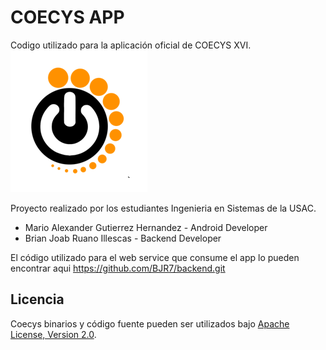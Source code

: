 COECYS APP
==========
Codigo utilizado para la aplicación oficial de COECYS XVI.<br/>
<img src="icon_coecys.png" width="219" height="227"/>

Proyecto realizado por los estudiantes Ingenieria en Sistemas de la USAC.

 * Mario Alexander Gutierrez Hernandez - Android Developer
 * Brian Joab Ruano Illescas - Backend Developer

El código utilizado para el web service que consume el app lo pueden encontrar aqui https://github.com/BJR7/backend.git

Licencia
--------
Coecys binarios y código fuente pueden ser utilizados bajo [Apache License, Version 2.0](LICENSE).
